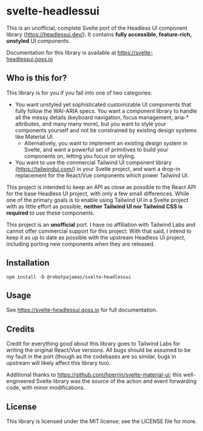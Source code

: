 # svelte-headlessui

This is an unofficial, complete Svelte port of the Headless UI component library (https://headlessui.dev/). It contains **fully accessible, feature-rich, unstyled** UI components.

Documentation for this library is available at https://svelte-headlessui.goss.io

## Who is this for?

This library is for you if you fall into one of two categories:

- You want unstyled yet sophisticated customizable UI components that fully follow the WAI-ARIA specs. You want a component library to handle all the messy details (keyboard navigation, focus management, aria-\* attributes, and many many more), but you want to style your components yourself and not be constrained by existing design systems like Material UI.
  - Alternatively, you want to implement an existing design system in Svelte, and want a powerful set of primitives to build your components on, letting you focus on styling.
- You want to use the commercial Tailwind UI component library (https://tailwindui.com/) in your Svelte project, and want a drop-in replacement for the React/Vue components which power Tailwind UI.

This project is intended to keep an API as close as possible to the React API for the base Headless UI project, with only a few small differences. While one of the primary goals is to enable using Tailwind UI in a Svelte project with as little effort as possible, **neither Tailwind UI nor Tailwind CSS is required** to use these components.

This project is an **unofficial** port. I have no affiliation with Tailwind Labs and cannot offer commercial support for this project. With that said, I intend to keep it as up to date as possible with the upstream Headless UI project, including porting new components when they are released.

## Installation

```
npm install -D @robotpajamas/svelte-headlessui
```

## Usage

See https://svelte-headlessui.goss.io for full documentation.

## Credits

Credit for everything good about this library goes to Tailwind Labs for writing the original React/Vue versions. All bugs should be assumed to be my fault in the port (though as the codebases are so similar, bugs in upstream will likely affect this library too).

Additional thanks to https://github.com/hperrin/svelte-material-ui; this well-engineered Svelte library was the source of the action and event forwarding code, with minor modifications.

## License

This library is licensed under the MIT license; see the LICENSE file for more.
